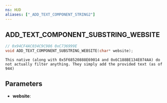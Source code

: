 ```yaml
---
ns: HUD
aliases: ["_ADD_TEXT_COMPONENT_STRING2"]
---
```

## ADD_TEXT_COMPONENT_SUBSTRING_WEBSITE

```c
// 0x94CF4AC034C9C986 0xC736999E
void ADD_TEXT_COMPONENT_SUBSTRING_WEBSITE(char* website);
```

```
This native (along with 0x5F68520888E69014 and 0x6C188BE134E074AA) do not actually filter anything. They simply add the provided text (as of 944)  
```

## Parameters
* **website**: 

